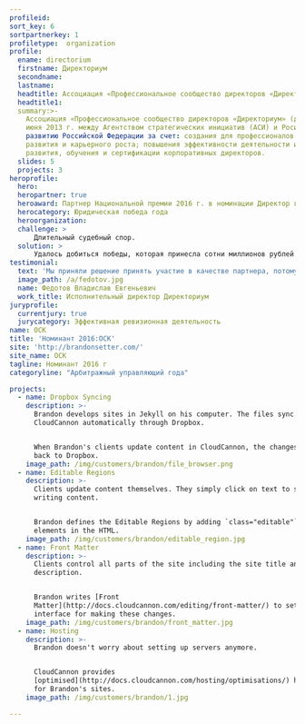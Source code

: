 ```yaml
---
profileid: 
sort_key: 6
sortpartnerkey: 1
profiletype:  organization
profile:
  ename: directorium
  firstname: Директориум
  secondname: 
  lastname: 
  headtitle: Ассоциация «Профессиональное сообщество директоров «Директориум»
  headtitle1:
  summary:>-
    Ассоциация «Профессиональное сообщество директоров «Директориум» (далее — Ассоциация) создана в соответствии с Соглашением от 22
    июня 2013 г. между Агентством стратегических инициатив (АСИ) и Росимуществом. Основная цель деятельности — содействие экономическому
    развитию Российской Федерации за счет: создания для профессионалов с активной жизненной позицией возможностей для самореализации,
    развития и карьерного роста; повышения эффективности деятельности и ростa стоимости хозяйственных обществ; профессионального
    развития, обучения и сертификации корпоративных директоров.
  slides: 5
  projects: 3
heroprofile:
  hero: 
  heropartner: true
  heroaward: Партнер Национальной премии 2016 г. в номинации Директор года
  herocategory: Юридическая победа года
  heroorganization: 
  challenge: >
      Длительный судебный спор.
  solution: >
      Удалось добиться победы, которая принесла сотни миллионов рублей в год.
testimonial:
  text: 'Мы приняли решение принять участие в качестве партнера, потому что это новый проект.'
  image_path: /a/fedotov.jpg
  name: Федотов Владислав Евгеньевич
  work_title: Исполнительный директор Директориум
juryprofile:
  currentjury: true
  jurycategory: Эффективная ревизионная деятельность
name: ОСК
title: 'Номинант 2016:ОСК'
site: 'http://brandonsetter.com/'
site_name: ОСК
tagline: Номинант 2016 г
categoryline: "Арбитражный управляющий года"

projects:
  - name: Dropbox Syncing
    description: >-
      Brandon develops sites in Jekyll on his computer. The files sync to
      CloudCannon automatically through Dropbox.


      When Brandon's clients update content in CloudCannon, the changes push
      back to Dropbox. 
    image_path: /img/customers/brandon/file_browser.png
  - name: Editable Regions
    description: >-
      Clients update content themselves. They simply click on text to start
      writing content.


      Brandon defines the Editable Regions by adding `class="editable"` to
      elements in the HTML. 
    image_path: /img/customers/brandon/editable_region.jpg
  - name: Front Matter
    description: >-
      Clients control all parts of the site including the site title and
      description.


      Brandon writes [Front
      Matter](http://docs.cloudcannon.com/editing/front-matter/) to set up the
      interface for making these changes.
    image_path: /img/customers/brandon/front_matter.jpg
  - name: Hosting
    description: >-
      Brandon doesn't worry about setting up servers anymore.


      CloudCannon provides
      [optimised](http://docs.cloudcannon.com/hosting/optimisations/) hosting
      for Brandon's sites.
    image_path: /img/customers/brandon/1.jpg

---
```

